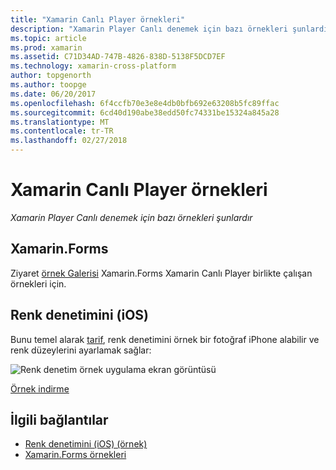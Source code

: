 ```yaml
---
title: "Xamarin Canlı Player örnekleri"
description: "Xamarin Player Canlı denemek için bazı örnekleri şunlardır"
ms.topic: article
ms.prod: xamarin
ms.assetid: C71D34AD-747B-4826-838D-5138F5DCD7EF
ms.technology: xamarin-cross-platform
author: topgenorth
ms.author: toopge
ms.date: 06/20/2017
ms.openlocfilehash: 6f4ccfb70e3e8e4db0bfb692e63208b5fc89ffac
ms.sourcegitcommit: 6cd40d190abe38edd50fc74331be15324a845a28
ms.translationtype: MT
ms.contentlocale: tr-TR
ms.lasthandoff: 02/27/2018
---
```

# <a name="xamarin-live-player-samples"></a>Xamarin Canlı Player örnekleri

_Xamarin Player Canlı denemek için bazı örnekleri şunlardır_

## <a name="xamarinforms"></a>Xamarin.Forms

Ziyaret [örnek Galerisi](https://developer.xamarin.com/samples/xamarin-live-player/all/) Xamarin.Forms Xamarin Canlı Player birlikte çalışan örnekleri için.

<a name="colorcontrol"/>

## <a name="color-control-ios"></a>Renk denetimini (iOS)

Bunu temel alarak [tarif](https://developer.xamarin.com/recipes/ios/media/coreimage/adjust_contrast_and_brightness_of_an_image/), renk denetimini örnek bir fotoğraf iPhone alabilir ve renk düzeylerini ayarlamak sağlar:

![Renk denetim örnek uygulama ekran görüntüsü](samples-images/color-control-sml.png)

[Örnek indirme](https://developer.xamarin.com/samples/mobile/LivePlayer/ColorControl/)


## <a name="related-links"></a>İlgili bağlantılar

- [Renk denetimini (iOS) (örnek)](https://developer.xamarin.com/samples/mobile/LivePlayer/ColorControl/)
- [Xamarin.Forms örnekleri](https://developer.xamarin.com/samples/xamarin-live-player/all/)
